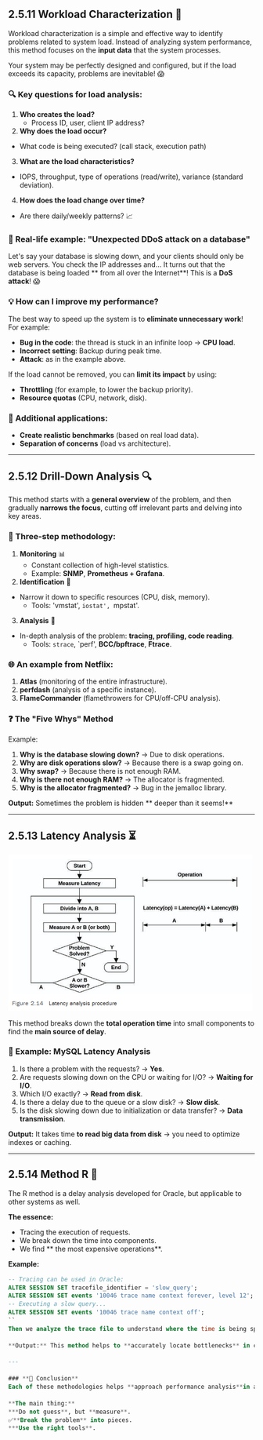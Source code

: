 ## **2.5.11 Workload Characterization** 🚀  

Workload characterization is a simple and effective way to identify problems related to system load. Instead of analyzing system performance, this method focuses on the **input data** that the system processes.  

Your system may be perfectly designed and configured, but if the load exceeds its capacity, problems are inevitable! 😱  

### **🔍 Key questions for load analysis:**  
1. **Who creates the load?**  
   - Process ID, user, client IP address?
2. **Why does the load occur?**
- What code is being executed? (call stack, execution path)
3. **What are the load characteristics?**
- IOPS, throughput, type of operations (read/write), variance (standard deviation).  
4. **How does the load change over time?**
- Are there daily/weekly patterns? 📈  

### **🎯 Real-life example: "Unexpected DDoS attack on a database"**  
Let's say your database is slowing down, and your clients should only be web servers. You check the IP addresses and... It turns out that the database is being loaded ** from all over the Internet**! This is a **DoS attack**! 😱  

### **💡 How can I improve my performance?**  
The best way to speed up the system is to **eliminate unnecessary work**! For example:
- **Bug in the code**: the thread is stuck in an infinite loop → **CPU load**.  
- **Incorrect setting**: Backup during peak time.  
- **Attack**: as in the example above.  

If the load cannot be removed, you can **limit its impact** by using:  
- **Throttling** (for example, to lower the backup priority).  
- **Resource quotas** (CPU, network, disk).  

### **📌 Additional applications:**  
- **Create realistic benchmarks** (based on real load data).  
- **Separation of concerns** (load vs architecture).  

---

## **2.5.12 Drill-Down Analysis** 🔍  

This method starts with a **general overview** of the problem, and then gradually **narrows the focus**, cutting off irrelevant parts and delving into key areas.  

### **📌 Three-step methodology:**  
1. **Monitoring** 📊  
   - Constant collection of high-level statistics.  
   - Example: **SNMP**, **Prometheus + Grafana**.  
2. **Identification** 🎯
- Narrow it down to specific resources (CPU, disk, memory).  
   - Tools: 'vmstat', `iostat', `mpstat'.  
3. **Analysis** 🔬
- In-depth analysis of the problem: **tracing, profiling, code reading**.  
   - Tools: `strace`, `perf', **BCC/bpftrace**, **Ftrace**.  

### **🌐 An example from Netflix:**  
1. **Atlas** (monitoring of the entire infrastructure).  
2. **perfdash** (analysis of a specific instance).  
3. **FlameCommander** (flamethrowers for CPU/off-CPU analysis).  

### **❓ The "Five Whys" Method**  
Example:  
1. **Why is the database slowing down?** → Due to disk operations.  
2. **Why are disk operations slow?** → Because there is a swap going on.
3. **Why swap?** → Because there is not enough RAM.  
4. **Why is there not enough RAM?** → The allocator is fragmented.  
5. **Why is the allocator fragmented?** → Bug in the jemalloc library.  

**Output:** Sometimes the problem is hidden ** deeper than it seems!**  

---

## **2.5.13 Latency Analysis** ⏳  
![alt text](images/8.png)

This method breaks down the **total operation time** into small components to find the **main source of delay**.  

### **📌 Example: MySQL Latency Analysis**  
1. Is there a problem with the requests? → **Yes**.  
2. Are requests slowing down on the CPU or waiting for I/O? → **Waiting for I/O**.
3. Which I/O exactly? → **Read from disk**.  
4. Is there a delay due to the queue or a slow disk? → **Slow disk**.  
5. Is the disk slowing down due to initialization or data transfer? → **Data transmission**.  

**Output:** It takes time **to read big data from disk** → you need to optimize indexes or caching.  

---

## **2.5.14 Method R** 🎯  

The R method is a delay analysis developed for Oracle, but applicable to other systems as well.  

**The essence:**  
- Tracing the execution of requests.  
- We break down the time into components.  
- We find ** the most expensive operations**.  

**Example:**  
```sql
-- Tracing can be used in Oracle:
ALTER SESSION SET tracefile_identifier = 'slow_query';
ALTER SESSION SET events '10046 trace name context forever, level 12';
-- Executing a slow query...
ALTER SESSION SET events '10046 trace name context off';
``
Then we analyze the trace file to understand where the time is being spent.  

**Output:** This method helps to **accurately locate bottlenecks** in complex systems.  

---

### **💬 Conclusion**  
Each of these methodologies helps **approach performance analysis**in a different way. The choice depends on **the type of problem** and **the available tools**.  

**The main thing:**  
***Do not guess**, but **measure**.  
✅**Break the problem** into pieces.  
***Use the right tools**.